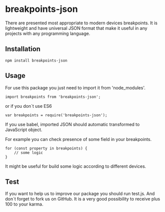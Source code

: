 # breakpoints-json

There are presented most appropriate to modern devices breakpoints. It is lightweight and have universal JSON format that make it useful in any projects with any programming language.

## Installation

`npm install breakpoints-json`

## Usage

For use this package you just need to import it from 'node_modules'.

`import breakpoints from 'breakpoints-json';`

or if you don`t use ES6

`var breakpoints = require('breakpoints-json');`

If you use babel, imported JSON should automatic transformed to JavaScript object.

For example you can check presence of some field in your breakpoints.

```
for (const property in breakpoints) {
    // some logic
}
```

It might be useful for build some logic according to different devices.

## Test

If you want to help us to improve our package you should run test.js. And don`t forget to fork us on GitHub. It is a very good possibility to receive plus 100 to your karma.
